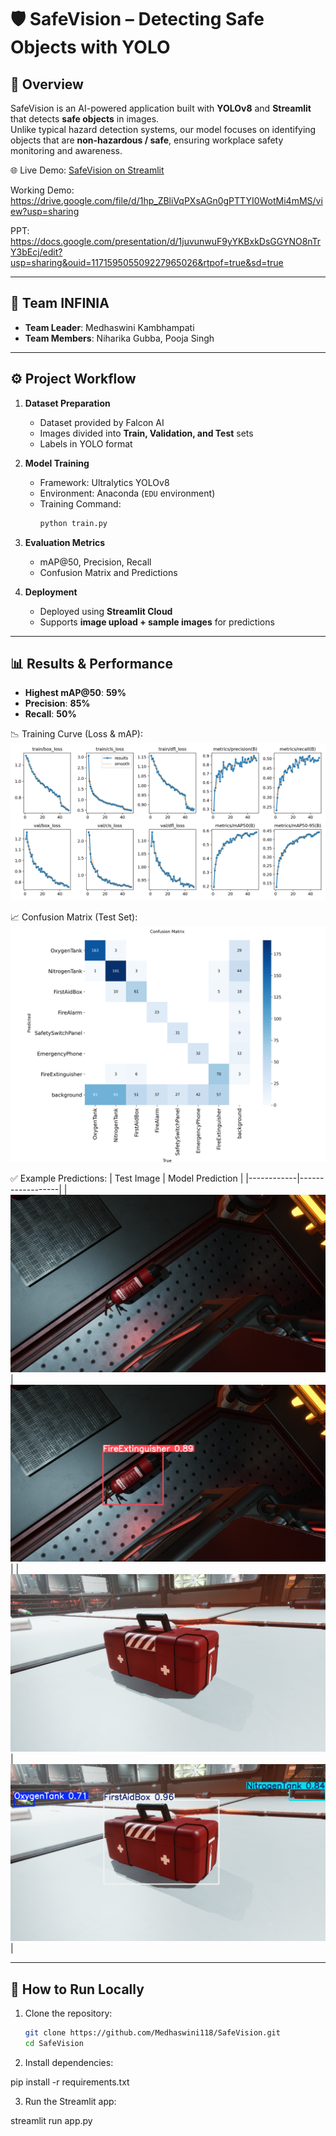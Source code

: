 # 🛡️ SafeVision – Detecting Safe Objects with YOLO

## 📌 Overview
SafeVision is an AI-powered application built with **YOLOv8** and **Streamlit** that detects **safe objects** in images.  
Unlike typical hazard detection systems, our model focuses on identifying objects that are **non-hazardous / safe**, ensuring workplace safety monitoring and awareness.  

🌐 Live Demo: [SafeVision on Streamlit](https://safevision.streamlit.app/)

Working Demo: https://drive.google.com/file/d/1hp_ZBliVqPXsAGn0gPTTYI0WotMi4mMS/view?usp=sharing

PPT: https://docs.google.com/presentation/d/1juvunwuF9yYKBxkDsGGYNO8nTrY3bEcj/edit?usp=sharing&ouid=117159505509227965026&rtpof=true&sd=true

---

## 👥 Team INFINIA
- **Team Leader**: Medhaswini Kambhampati  
- **Team Members**: Niharika Gubba, Pooja Singh  

---

## ⚙️ Project Workflow
1. **Dataset Preparation**
   - Dataset provided by Falcon AI
   - Images divided into **Train, Validation, and Test** sets
   - Labels in YOLO format

2. **Model Training**
   - Framework: Ultralytics YOLOv8
   - Environment: Anaconda (`EDU` environment)
   - Training Command:
     ```bash
     python train.py
     ```

3. **Evaluation Metrics**
   - mAP@50, Precision, Recall
   - Confusion Matrix and Predictions

4. **Deployment**
   - Deployed using **Streamlit Cloud**
   - Supports **image upload + sample images** for predictions

---

## 📊 Results & Performance
- **Highest mAP@50**: **59%**  
- **Precision**: **85%**  
- **Recall**: **50%**

📉 Training Curve (Loss & mAP):
![Training Curve](train4/results.png)

📈 Confusion Matrix (Test Set):
![Confusion Matrix](train4/confusion_matrix.png)

✅ Example Predictions:
| Test Image | Model Prediction |
|------------|------------------|
| ![Test1](sample_images/000001772_dark_clutter.png) | ![Pred1](outputs/000001772_dark_clutter.png) |
| ![Test2](sample_images/000001873_light_unclutter.png) | ![Pred2](outputs/000001873_light_unclutter.png) |

---

## 🚀 How to Run Locally
1. Clone the repository:
   ```bash
   git clone https://github.com/Medhaswini118/SafeVision.git
   cd SafeVision
2. Install dependencies:

pip install -r requirements.txt

3. Run the Streamlit app:

streamlit run app.py

